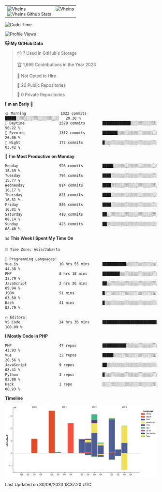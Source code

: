 <table>
  <tr>
    <td valign="top">
      <img src="https://github-readme-streak-stats.herokuapp.com/?user=Vheins&" alt="Vheins" /><br/>
      <img src="https://github-readme-stats.vercel.app/api?username=vheins&count_private=true&show_icons=true" alt="Vheins Github Stats">
    </td>
    <td valign="top">
      <img src="https://github-readme-stats.vercel.app/api/top-langs/?username=Vheins&count_private=true" alt="Vheins" /><br/>
    </td>
  </tr>
</table>

<!--START_SECTION:waka-->
![Code Time](http://img.shields.io/badge/Code%20Time-549%20hrs%207%20mins-blue)

![Profile Views](http://img.shields.io/badge/Profile%20Views-0-blue)

**🐱 My GitHub Data** 

> 📦 ? Used in GitHub's Storage 
 > 
> 🏆 1,699 Contributions in the Year 2023
 > 
> 🚫 Not Opted to Hire
 > 
> 📜 20 Public Repositories 
 > 
> 🔑 0 Private Repositories 
 > 
**I'm an Early 🐤** 

```text
🌞 Morning                1022 commits        █████░░░░░░░░░░░░░░░░░░░░   20.30 % 
🌆 Daytime                2528 commits        █████████████░░░░░░░░░░░░   50.22 % 
🌃 Evening                1312 commits        ███████░░░░░░░░░░░░░░░░░░   26.06 % 
🌙 Night                  172 commits         █░░░░░░░░░░░░░░░░░░░░░░░░   03.42 % 
```
📅 **I'm Most Productive on Monday** 

```text
Monday                   926 commits         █████░░░░░░░░░░░░░░░░░░░░   18.39 % 
Tuesday                  794 commits         ████░░░░░░░░░░░░░░░░░░░░░   15.77 % 
Wednesday                814 commits         ████░░░░░░░░░░░░░░░░░░░░░   16.17 % 
Thursday                 821 commits         ████░░░░░░░░░░░░░░░░░░░░░   16.31 % 
Friday                   846 commits         ████░░░░░░░░░░░░░░░░░░░░░   16.81 % 
Saturday                 410 commits         ██░░░░░░░░░░░░░░░░░░░░░░░   08.14 % 
Sunday                   423 commits         ██░░░░░░░░░░░░░░░░░░░░░░░   08.40 % 
```


📊 **This Week I Spent My Time On** 

```text
🕑︎ Time Zone: Asia/Jakarta

💬 Programming Languages: 
Vue.js                   10 hrs 55 mins      ███████████░░░░░░░░░░░░░░   44.38 % 
PHP                      8 hrs 18 mins       ████████░░░░░░░░░░░░░░░░░   33.79 % 
JavaScript               2 hrs 26 mins       ██░░░░░░░░░░░░░░░░░░░░░░░   09.94 % 
JSON                     51 mins             █░░░░░░░░░░░░░░░░░░░░░░░░   03.50 % 
Bash                     41 mins             █░░░░░░░░░░░░░░░░░░░░░░░░   02.79 % 

🔥 Editors: 
VS Code                  24 hrs 36 mins      █████████████████████████   100.00 % 
```

**I Mostly Code in PHP** 

```text
PHP                      47 repos            ███████████░░░░░░░░░░░░░░   43.93 % 
Vue                      22 repos            █████░░░░░░░░░░░░░░░░░░░░   20.56 % 
JavaScript               9 repos             ██░░░░░░░░░░░░░░░░░░░░░░░   08.41 % 
Python                   3 repos             █░░░░░░░░░░░░░░░░░░░░░░░░   02.80 % 
Hack                     1 repo              ░░░░░░░░░░░░░░░░░░░░░░░░░   00.93 % 
```



**Timeline**

![Lines of Code chart](https://raw.githubusercontent.com/vheins/vheins/main/assets/bar_graph.png)


 Last Updated on 30/08/2023 18:37:20 UTC
<!--END_SECTION:waka-->
